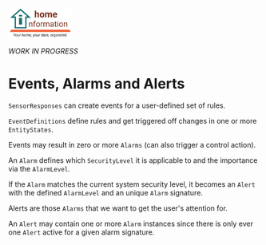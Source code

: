 <img src="../../src/hi/static/img/hi-logo-w-tagline-197x96.png" alt="Home Information Logo" width="128">

_WORK IN PROGRESS_

# Events, Alarms and Alerts

`SensorResponses` can create events for a user-defined set of rules.

`EventDefinitions` define rules and get triggered off changes in one or more `EntityStates`.

Events may result in zero or more `Alarms` (can also trigger a control action).

An `Alarm` defines which `SecurityLevel` it is applicable to and the importance via the `AlarmLevel`.

If the `Alarm` matches the current system security level, it becomes an `Alert` with the defined `AlarmLevel` and an unique `Alarm` signature.

Alerts are those `Alarms` that we want to get the user's attention for.

An `Alert` may contain one or more `Alarm` instances since there is only ever one `Alert` active for a given alarm signature.
